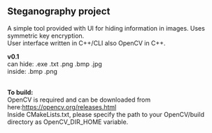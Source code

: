 <h2>Steganography project</h2>

A simple tool provided with UI for hiding information in images. Uses symmetric key encryption.<br>
User interface written in C++/CLI also OpenCV in C++.

<b>v0.1</b> <br>can hide: .exe .txt .png .bmp .jpg
<br>inside: .bmp .png <br><br>

<b>To build:</b><br>
OpenCV is required and can be downloaded from here:https://opencv.org/releases.html<br>
Inside CMakeLists.txt, please specify the path to your OpenCV/build directory as OpenCV_DIR_HOME variable.


